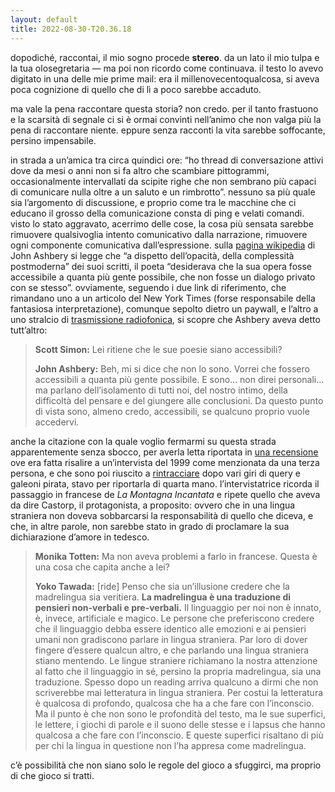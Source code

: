```yaml
---
layout: default
title: 2022-08-30-T20.36.18
---
```


dopodiché, raccontai, il mio sogno procede **stereo**. da un lato il mio tulpa e la tua olosegretaria — ma poi non ricordo come continuava. il testo lo avevo digitato in una delle mie prime mail: era il millenovecentoqualcosa, si aveva poca cognizione di quello che di lì a poco sarebbe accaduto.

ma vale la pena raccontare questa storia? non credo. per il tanto frastuono e la scarsità di segnale ci si è ormai convinti nell’animo che non valga più la pena di raccontare niente. eppure senza racconti la vita sarebbe soffocante, persino impensabile. 

in strada a un’amica tra circa quindici ore: “ho thread di conversazione attivi dove da mesi o anni non si fa altro che scambiare pittogrammi, occasionalmente intervallati da scipite righe che non sembrano più capaci di comunicare nulla oltre a un saluto e un rimbrotto”. nessuno sa più quale sia l’argomento di discussione, e proprio come tra le macchine che ci educano il grosso della comunicazione consta di ping e velati comandi. visto lo stato aggravato, acerrimo delle cose, la cosa più sensata sarebbe rimuovere qualsivoglia intento comunicativo dalla narrazione, rimuovere ogni componente comunicativa dall’espressione. sulla [pagina wikipedia](https://en.wikipedia.org/wiki/John_Ashbery) di John Ashbery si legge che “a dispetto dell’opacità, della complessità postmoderna” dei suoi scritti, il poeta “desiderava che la sua opera fosse accessibile a quanta più gente possibile, che non fosse un dialogo privato con se stesso”. ovviamente, seguendo i due link di riferimento, che rimandano uno a un articolo del New York Times (forse responsabile della fantasiosa interpretazione), comunque sepolto dietro un paywall, e l’altro a uno stralcio di [trasmissione radiofonica](https://www.npr.org/templates/story/story.php?storyId=4542617), si scopre che Ashbery aveva detto tutt’altro:

> **Scott Simon:** Lei ritiene che le sue poesie siano accessibili?
>
> **John Ashbery:** Beh, mi si dice che non lo sono. Vorrei che fossero accessibili a quanta più gente possibile. E sono… non direi personali… ma parlano dell’isolamento di tutti noi, del nostro intimo, della difficoltà del pensare e del giungere alle conclusioni. Da questo punto di vista sono, almeno credo, accessibili, se qualcuno proprio vuole accedervi.

anche la citazione con la quale voglio fermarmi su questa strada apparentemente senza sbocco, per averla letta riportata in [una recensione](https://www.bookforum.com/fiction/yoko-tawada-s-postapocalyptic-look-at-language-without-borders-24896) ove era fatta risalire a un’intervista del 1999 come menzionata da una terza persona, e che sono poi riuscito a [rintracciare](https://www.jstor.org/stable/27561312) dopo vari giri di query e galeoni pirata, stavo per riportarla di quarta mano. l’intervistatrice ricorda il passaggio in francese de *La Montagna Incantata* e ripete quello che aveva da dire Castorp, il protagonista, a proposito: ovvero che in una lingua straniera non doveva sobbarcarsi la responsabilità di quello che diceva, e che, in altre parole, non sarebbe stato in grado di proclamare la sua dichiarazione d’amore in tedesco.

> **Monika Totten:** Ma non aveva problemi a farlo in francese. Questa è una cosa che capita anche a lei?
>
> **Yoko Tawada:** [ride] Penso che sia un’illusione credere che la madrelingua sia veritiera. **La madrelingua è una traduzione di pensieri non-verbali e pre-verbali.** Il linguaggio per noi non è innato, è, invece, artificiale e magico. Le persone che preferiscono credere che il linguaggio debba essere identico alle emozioni e ai pensieri umani non gradiscono parlare in lingua straniera. Par loro di dover fingere d’essere qualcun altro, e che parlando una lingua straniera stiano mentendo. Le lingue straniere richiamano la nostra attenzione al fatto che il linguaggio in sé, persino la propria madrelingua, sia una traduzione. Spesso dopo un reading arriva qualcuno a dirmi che non scriverebbe mai letteratura in lingua straniera. Per costui la letteratura è qualcosa di profondo, qualcosa che ha a che fare con l’inconscio. Ma il punto è che non sono le profondità del testo, ma le sue superfici, le lettere, i giochi di parole e il suono delle stesse e i lapsus che hanno qualcosa a che fare con l’inconscio. E queste superfici risaltano di più per chi la lingua in questione non l’ha appresa come madrelingua.

c’è possibilità che non siano solo le regole del gioco a sfuggirci, ma proprio di che gioco si tratti.



